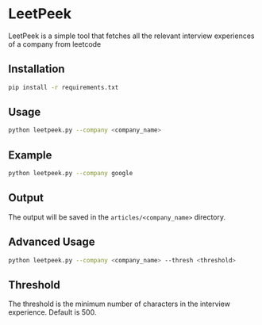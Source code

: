 # LeetPeek
LeetPeek is a simple tool that fetches all the relevant interview experiences of a company from leetcode

## Installation
```bash
pip install -r requirements.txt
```

## Usage
```bash
python leetpeek.py --company <company_name>
```

## Example
```bash
python leetpeek.py --company google
```

## Output
The output will be saved in the `articles/<company_name>` directory.

## Advanced Usage
```bash
python leetpeek.py --company <company_name> --thresh <threshold>
```

## Threshold
The threshold is the minimum number of characters in the interview experience. Default is 500.

